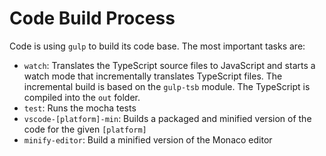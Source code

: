 # Code Build Process

Code is using `gulp` to build its code base. The most important tasks are:

* `watch`: Translates the TypeScript source files to JavaScript and starts a watch mode that incrementally translates TypeScript files. The incremental build is based on the `gulp-tsb` module. The TypeScript is compiled into the `out` folder.
* `test`: Runs the mocha tests
* `vscode-[platform]-min`: Builds a packaged and minified version of the code for the given `[platform]`
* `minify-editor`: Build a minified version of the Monaco editor
